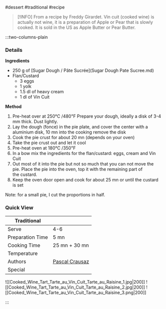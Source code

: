 #dessert #traditional #recipe

> [!INFO]
> From a recipe by Freddy Girardet. Vin cuit (cooked wine) is actually not wine, it is a preparation of Apple or Pear that is slowly cooked. It is sold in the US as Apple Butter or Pear Butter.

:::two-columns-plain

### Details
**Ingredients**

- 250 g of [Sugar Dough / Pâte Sucrée](Sugar Dough Pate Sucree.md)
- Flan/Custard
  - 3 eggs
  - 1 yolk
  - 1.5 dl of heavy cream
  - 1 dl of Vin Cuit


**Method**

1. Pre-heat over at 250℃ /480℉ Prepare your dough, ideally a disk of 3-4 mm thick. Dust lightly.
2. Lay the dough (fonce) in the pie plate, and cover the center with a aluminium disk, 10 mn into the cooking remove the disk
3. Cook the pie crust for about 20 mn (depends on your oven)
4. Take the pie crust out and let it cool
5. Pre-heat oven at 180℃ /350℉
6. In a bow mix the ingredients for the flan/custard: eggs, cream and Vin Cuit
7. Out most of it into the pie but not so much that you can not move the pie. Place the pie into the oven, top it with the remaining part of the custard.
8. Keep the oven door open and cook for about 25 mn or until the custard is set

Note: for a small pie, I cut the proportions in half.






### Quick View
| Traditional      |                                                |
| ---------------- | ---------------------------------------------- |
| Serve            | 4-6                                            |
| Preparation Time | 5 mn                                           |
| Cooking Time     | 25 mn + 30 mn                                  |
| Temperature      |                                                |
| Authors          | [Pascal Crausaz](mailto:pascal@askpascal.com)  |
| Special          |                                                |

![[Cooked_Wine_Tart_Tarte_au_Vin_Cuit_Tarte_au_Raisine_1.jpg|200]]
![[Cooked_Wine_Tart_Tarte_au_Vin_Cuit_Tarte_au_Raisine_2.jpg|200]]
![[Cooked_Wine_Tart_Tarte_au_Vin_Cuit_Tarte_au_Raisine_3.png|200]]

:::

